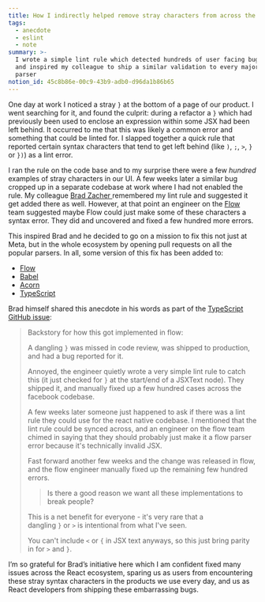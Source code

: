 ```yaml
---
title: How I indirectly helped remove stray characters from across the web
tags:
  - anecdote
  - eslint
  - note
summary: >-
  I wrote a simple lint rule which detected hundreds of user facing bugs at Meta
  and inspired my colleague to ship a similar validation to every major JS
  parser
notion_id: 45c8b86e-00c9-43b9-adb0-d96da1b86b65
---
```

One day at work I noticed a stray `}` at the bottom of a page of our product. I went searching for it, and found the culprit: during a refactor a `}` which had previously been used to enclose an expression within some JSX had been left behind. It occurred to me that this was likely a common error and something that could be linted for. I slapped together a quick rule that reported certain syntax characters that tend to get left behind (like `)`, `;`, `>`, `}` or `})`) as a lint error.

I ran the rule on the code base and to my surprise there were a few _hundred_ examples of stray characters in our UI. A few weeks later a similar bug cropped up in a separate codebase at work where I had not enabled the rule. My colleague [Brad Zacher ](https://zacher.com.au/)remembered my lint rule and suggested it get added there as well. However, at that point an engineer on the [Flow](https://flow.org/) team suggested maybe Flow could just make some of these characters a syntax error. They did and uncovered and fixed a few hundred more errors.

This inspired Brad and he decided to go on a mission to fix this not just at Meta, but in the whole ecosystem by opening pull requests on all the popular parsers. In all, some version of this fix has been added to:

- [Flow](https://github.com/facebook/flow/commit/e1d0038042c2cba942ece36f96a0e1bd7fb138bd)
- [Babel](https://github.com/babel/babel/pull/11046)
- [Acorn](https://github.com/acornjs/acorn-jsx/issues/106)
- [TypeScript](https://github.com/microsoft/TypeScript/pull/36636)

Brad himself shared this anecdote in his words as part of the [TypeScript GitHub issue](https://github.com/microsoft/TypeScript/issues/36341#issuecomment-582514466):

> Backstory for how this got implemented in flow:
>
> A dangling `}` was missed in code review, was shipped to production, and had a bug reported for it.
>
> Annoyed, the engineer quietly wrote a very simple lint rule to catch this (it just checked for `}` at the start/end of a JSXText node). They shipped it, and manually fixed up a few hundred cases across the facebook codebase.
>
> A few weeks later someone just happened to ask if there was a lint rule they could use for the react native codebase. I mentioned that the lint rule could be synced across, and an engineer on the flow team chimed in saying that they should probably just make it a flow parser error because it's technically invalid JSX.
>
> Fast forward another few weeks and the change was released in flow, and the flow engineer manually fixed up the remaining few hundred errors.
>
> > Is there a good reason we want all these implementations to break people?
>
> This is a net benefit for everyone - it's very rare that a dangling `}` or `>` is intentional from what I've seen.
>
> You can't include `<` or `{` in JSX text anyways, so this just bring parity in for `>` and `}`.

I’m so grateful for Brad’s initiative here which I am confident fixed many issues across the React ecosystem, sparing us as users from encountering these stray syntax characters in the products we use every day, and us as React developers from shipping these embarrassing bugs.
